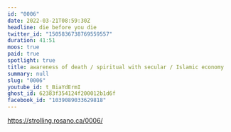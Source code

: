 ```yaml
---
id: "0006"
date: 2022-03-21T08:59:30Z
headline: die before you die
twitter_id: "1505836738769559557"
duration: 41:51
moos: true
paid: true
spotlight: true
title: awareness of death / spiritual with secular / Islamic economy
summary: null
slug: "0006"
youtube_id: t_BiaYdErmI
ghost_id: 62383f354124f200012b1d6f
facebook_id: "1039089033629818"
---
```

https://strolling.rosano.ca/0006/
